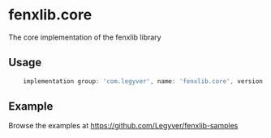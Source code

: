 # fenxlib.core
The core implementation of the fenxlib library

## Usage
```gradle
    implementation group: 'com.legyver', name: 'fenxlib.core', version: '3.0.0'
```

## Example
Browse the examples at https://github.com/Legyver/fenxlib-samples